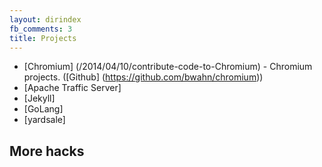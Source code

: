 ```yaml
---
layout: dirindex
fb_comments: 3
title: Projects
---
```



- [Chromium] (/2014/04/10/contribute-code-to-Chromium) - Chromium projects. ([Github] (https://github.com/bwahn/chromium))
- [Apache Traffic Server]
- [Jekyll]
- [GoLang]
- [yardsale]

## More hacks
